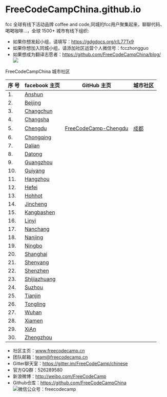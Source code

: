 # FreeCodeCampChina.github.io
fcc 全球有线下活动品牌 coffee and code,同城的fcc用户聚集起来，聊聊代码、喝喝咖啡...，全球 1500+ 城市有线下组织:

* 如果你想发起小组，请填写：https://gdgdocs.org/r/L77Tx9 
* 如果你想加入同城小组，请添加社区运营个人微信号：fcczhongguo
* 如果想成为翻译志愿者：https://github.com/FreeCodeCampChina/blog/
![](http://7xqg0a.com1.z0.glb.clouddn.com/fcc%20globe.jpeg)

FreeCodeCampChina 城市社区 

 序 号  | facebook 主页 | GitHub 主页 | 城市社区
------- | -------------|------------|-----------
1. |[Anshun](https://www.facebook.com/groups/free.code.camp.anshun/)||
2. |[Beijing](https://www.facebook.com/groups/free.code.camp.beijing/)||
3. |[Changchun](https://www.facebook.com/groups/free.code.camp.changchun/)||
4. |[Changsha](https://www.facebook.com/groups/free.code.camp.changsha/)||
5. |[Chengdu](https://www.facebook.com/groups/free.code.camp.chengdu/)|[FreeCodeCamp-Chengdu](https://github.com/freecodecamp-chengdu)|[成都](https://freecodecamp-chengdu.github.io)
6. |[Chongqing](https://www.facebook.com/groups/free.code.camp.chongqing/)
7. |[Dalian](https://www.facebook.com/groups/free.code.camp.dalian1)
8. |[Datong](https://www.facebook.com/groups/free.code.camp.datong/)
9. |[Guangzhou](https://www.facebook.com/groups/free.code.camp.guangzhou/)
10. |[Guiyang](https://www.facebook.com/groups/free.code.camp.guiyang/)
11. |[Hangzhou](https://www.facebook.com/groups/free.code.camp.hangzhou/)
12. |[Hefei](https://www.facebook.com/groups/free.code.camp.hefei1/)
13. |[Hohhot](https://www.facebook.com/groups/free.code.camp.hohhot/)
14. |[Jincheng](https://www.facebook.com/groups/free.code.camp.jincheng/)
15. |[Kangbashen](https://www.facebook.com/groups/free.code.camp.kangbashen/)
16. |[Linyi](https://www.facebook.com/groups/free.code.camp.Linyi/)
17. |[Nanchang](https://www.facebook.com/groups/free.code.camp.Nanchang/)
18. |[Nanjing](https://www.facebook.com/groups/free.code.camp.nanjing/)
19. |[Ningbo](https://www.facebook.com/groups/free.code.camp.ningbo/)
20. |[Shanghai](https://www.facebook.com/groups/963661723712718/)
21. |[Shenyang](https://www.facebook.com/groups/free.code.camp.Shenyang/)
22. |[Shenzhen](https://www.facebook.com/groups/free.code.camp.shenzhen/)
23. |[Shijiazhuang](https://www.facebook.com/groups/free.code.camp.shijiazhuang/)
24. |[Suzhou](https://www.facebook.com/groups/free.code.camp.suzhou/)
25. |[Tianjin](https://www.facebook.com/groups/free.code.camp.Tianjin/)
26. |[Tongling](https://www.facebook.com/groups/free.code.camp.Tongling/)
27. |[Wuhan](https://www.facebook.com/groups/free.code.camp.wuhan/)
28. |[Xiamen](https://www.facebook.com/groups/free.code.camp.xiamen/)
29. |[XiAn](https://www.facebook.com/groups/free.code.camp.china.xian/)
30. |[Zhengzhou](https://www.facebook.com/groups/free.code.camp.zhengzhou/)

* 社区主页：www.freecodecamp.cn
* 团队邮箱：team@freecodecamp.cn
* Gitter聊天室：https://gitter.im/FreeCodeCamp/chinese
* 官方QQ群：526289580
* 新浪微博：http://weibo.com/FreeCodeCamp
* Github仓库：https://github.com/FreeCodeCampChina
![微信公众号：freecodecamp](https://freecodecamp.cn/images/fcc-code.png)


